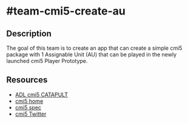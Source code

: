 # #team-cmi5-create-au
## Description
The goal of this team is to create an app that can create a simple cmi5 package with 1 Assignable Unit (AU) that can be played in the newly launched cmi5 Player Prototype.

## Resources
- [ADL cmi5 CATAPULT](https://adlnet.github.io/CATAPULT/)
- [cmi5 home](https://aicc.github.io/CMI-5_Spec_Current/)
- [cmi5 spec](https://github.com/AICC/CMI-5_Spec_Current/blob/quartz/cmi5_spec.md)
- [cmi5 Twitter](https://twitter.com/hashtag/cmi5)
